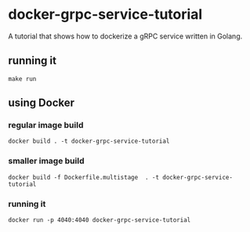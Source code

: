 # docker-grpc-service-tutorial

A tutorial that shows how to dockerize a gRPC service written in Golang.

## running it

```
make run
```

## using Docker

### regular image build

```
docker build . -t docker-grpc-service-tutorial
```

### smaller image build

```
docker build -f Dockerfile.multistage  . -t docker-grpc-service-tutorial
```

### running it

```
docker run -p 4040:4040 docker-grpc-service-tutorial
```
